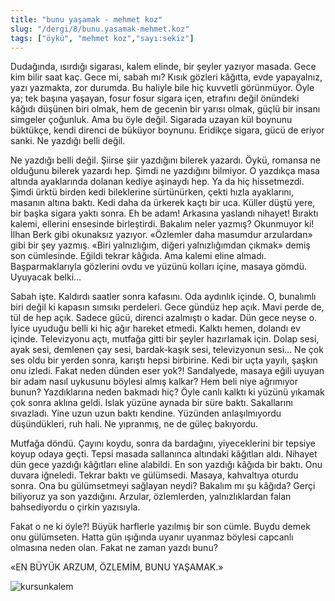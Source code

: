 ```yaml
---
title: "bunu yaşamak - mehmet koz"
slug: "/dergi/8/bunu.yasamak-mehmet.koz"
tags: ["öykü", "mehmet koz","sayı:sekiz"]
---
```


Dudağında, ısırdığı sigarası, kalem elinde, bir şeyler yazıyor masada.
Gece kim bilir saat kaç. Gece mi, sabah mı? Kısık gözleri kâğıtta, evde
yapayalnız, yazı yazmakta, zor durumda. Bu haliyle bile hiç kuvvetli
görünmüyor. Öyle ya; tek başına yaşayan, fosur fosur sigara içen,
etrafını değil önündeki kâğıdı düşünen biri olmak, hem de gecenin bir
yarısı olmak, güçlü bir insanı simgeler çoğunluk. Ama bu öyle değil.
Sigarada uzayan kül boynunu büktükçe, kendi direnci de büküyor boynunu.
Eridikçe sigara, gücü de eriyor sanki. Ne yazdığı belli değil.

Ne yazdığı belli değil. Şiirse şiir yazdığını bilerek yazardı. Öykü,
romansa ne olduğunu bilerek yazardı hep. Şimdi ne yazdığını bilmiyor. O
yazdıkça masa altında ayaklarında dolanan kediye aşinaydı hep. Ya da hiç
hissetmezdi. Şimdi ürktü birden kedi bileklerine sürtünürken, çekti
hızla ayaklarını, masanın altına baktı. Kedi daha da ürkerek kaçtı bir
uca. Küller düştü yere, bir başka sigara yaktı sonra. Eh be adam!
Arkasına yaslandı nihayet! Bıraktı kalemi, ellerini ensesinde
birleştirdi. Bakalım neler yazmış? Okunmuyor ki! İlhan Berk gibi
okunaksız yazıyor. «Özlemler daha masumdur arzulardan» gibi bir şey
yazmış. «Biri yalnızlığım, diğeri yalnızlığımdan çıkmak» demiş son
cümlesinde. Eğildi tekrar kâğıda. Ama kalemi eline almadı.
Başparmaklarıyla gözlerini ovdu ve yüzünü kolları içine, masaya gömdü.
Uyuyacak belki...

Sabah işte. Kaldırdı saatler sonra kafasını. Oda aydınlık içinde. O,
bunalımlı biri değil ki kapasın sımsıkı perdeleri. Gece gündüz hep açık.
Mavi perde de, tül de hep açık. Sadece gücü, direnci azalmıştı o kadar.
Dün gece neyse o. İyice uyuduğu belli ki hiç ağır hareket etmedi. Kalktı
hemen, dolandı ev içinde. Televizyonu açtı, mutfağa gitti bir şeyler
hazırlamak için. Dolap sesi, ayak sesi, demlenen çay sesi, bardak-kaşık
sesi, televizyonun sesi... Ne çok ses oldu bir yerden sonra, karıştı
hepsi birbirine. Kedi bir uçta yayılı, şaşkın onu izledi. Fakat neden
dünden eser yok?! Sandalyede, masaya eğili uyuyan bir adam nasıl
uykusunu böylesi almış kalkar? Hem beli niye ağrımıyor bunun?
Yazdıklarına neden bakmadı hiç? Öyle canlı kalktı ki yüzünü yıkamak çok
sonra aklına geldi. Islak yüzüne aynada bir süre baktı. Sakallarını
sıvazladı. Yine uzun uzun baktı kendine. Yüzünden anlaşılmıyordu
düşündükleri, ruh hali. Ne yıpranmış, ne de güleç bakıyordu.

Mutfağa döndü. Çayını koydu, sonra da bardağını, yiyeceklerini bir
tepsiye koyup odaya geçti. Tepsi masada sallanınca altındaki kâğıtları
aldı. Nihayet dün gece yazdığı kâğıtları eline alabildi. En son yazdığı
kâğıda bir baktı. Onu duvara iğneledi. Tekrar baktı ve gülümsedi.
Masaya, kahvaltıya oturdu sonra. Ona bu gülümsetmeyi sağlayan neydi?
Bakalım mı şu kâğıda? Gerçi biliyoruz ya son yazdığını. Arzular,
özlemlerden, yalnızlıklardan falan bahsediyordu o çirkin yazısıyla.

Fakat o ne ki öyle?! Büyük harflerle yazılmış bir son cümle. Buydu demek
onu gülümseten. Hatta gün ışığında uyanır uyanmaz böylesi capcanlı
olmasına neden olan. Fakat ne zaman yazdı bunu?

«EN BÜYÜK ARZUM, ÖZLEMİM, BUNU YAŞAMAK.»



![kursunkalem](/img/kursunkalem.jpg)
